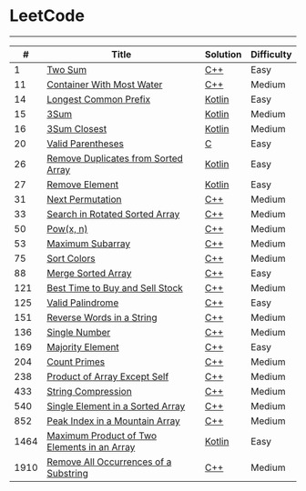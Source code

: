 # LeetCode

---

| #    | Title                                                                                                                     | Solution                                                                                  | Difficulty |
| ---- | ------------------------------------------------------------------------------------------------------------------------- | ----------------------------------------------------------------------------------------- | ---------- |
| 1    | [Two Sum](https://leetcode.com/problems/two-sum/)                                                                         | [C++](./0001.%20Two%20Sum/solution2.cpp)                                                  | Easy       |
| 11   | [Container With Most Water](https://leetcode.com/problems/container-with-most-water/)                                     | [C++](./0011.%20Container%20With%20Most%20Water/solution.cpp)                             | Medium     |
| 14   | [Longest Common Prefix](https://leetcode.com/problems/longest-common-prefix)                                              | [Kotlin](./0014.%20Longest%20Common%20Prefix/solution.kt)                                 | Easy       |
| 15   | [3Sum](https://leetcode.com/problems/3sum)                                                                                | [Kotlin](./0015.%203Sum/solution.kt)                                                      | Medium     |
| 16   | [3Sum Closest](https://leetcode.com/problems/3sum-closest)                                                                | [Kotlin](./0016.%203Sum%20Closest/solution.kt)                                            | Medium     |
| 20   | [Valid Parentheses](https://leetcode.com/problems/valid-parentheses)                                                      | [C](./0020.%20Valid%20Parentheses/solution.c)                                             | Easy       |
| 26   | [Remove Duplicates from Sorted Array](https://leetcode.com/problems/remove-duplicates-from-sorted-array)                  | [Kotlin](./0026.%20Remove%20Duplicates%20from%20Sorted%20Array/solution.kt)               | Easy       |
| 27   | [Remove Element](https://leetcode.com/problems/remove-element)                                                            | [Kotlin](./0027.%20Remove%20Element/solution.kt)                                          | Easy       |
| 31   | [Next Permutation](https://leetcode.com/problems/next-permutation/)                                                       | [C++](./0031.%20Next%20Permutation/solution.cpp)                                          | Medium     |
| 33   | [Search in Rotated Sorted Array](https://leetcode.com/problems/search-in-rotated-sorted-array/)                           | [C++](./0033.%20Search%20in%20Rotated%20Sorted%20Array/solution.cpp)                      | Medium     |
| 50   | [Pow(x, n)](https://leetcode.com/problems/powx-n/)                                                                        | [C++](<./0050.%20Pow(x%2C%20n)/solution.cpp>)                                             | Medium     |
| 53   | [Maximum Subarray](https://leetcode.com/problems/maximum-subarray/)                                                       | [C++](./0053.%20Maximum%20Subarray%20Sum/solution3.cpp)                                   | Medium     |
| 75   | [Sort Colors](https://leetcode.com/problems/sort-colors/)                                                                 | [C++](./0075.%20Sort%20Colors/solution2.cpp)                                              | Medium     |
| 88   | [Merge Sorted Array](https://leetcode.com/problems/merge-sorted-array/description/)                                       | [C++](./0088.%20Merge%20Sorted%20Array/solution.cpp)                                      | Easy       |
| 121  | [Best Time to Buy and Sell Stock](https://leetcode.com/problems/best-time-to-buy-and-sell-stock/)                         | [C++](./0121.%20Best%20Time%20to%20Buy%20and%20Sell%20Stock/solution.cpp)                 | Medium     |
| 125  | [Valid Palindrome](https://leetcode.com/problems/valid-palindrome/)                                                       | [C++](./0125.%20Valid%20Palindrome/solution.cpp)                                          | Easy       |
| 151  | [Reverse Words in a String](https://leetcode.com/problems/reverse-words-in-a-string/)                                     | [C++](./0151.%20Reverse%20Words%20in%20a%20String/solution.cpp)                           | Medium     |
| 136  | [Single Number](https://leetcode.com/problems/single-number/)                                                             | [C++](./0136.%20Single%20Number/solution.cpp)                                             | Medium     |
| 169  | [Majority Element](https://leetcode.com/problems/majority-element/)                                                       | [C++](./0169.%20Majority%20Element/solution3.cpp)                                         | Easy       |
| 204  | [Count Primes](https://leetcode.com/problems/count-primes/)                                                               | [C++](./0204.%20Count%20Primes/solution.cpp)                                              | Medium     |
| 238  | [Product of Array Except Self](https://leetcode.com/problems/product-of-array-except-self/)                               | [C++](./0238.%20Product%20of%20Array%20Except%20Self/solution.cpp)                        | Medium     |
| 433  | [String Compression](https://leetcode.com/problems/string-compression/)                                                   | [C++](./0433.%20String%20Compression/solution.cpp)                                        | Medium     |
| 540  | [Single Element in a Sorted Array](https://leetcode.com/problems/single-element-in-a-sorted-array/)                       | [C++](./0540.%20Single%20Element%20in%20a%20Sorted%20Array/solution.cpp)                  | Medium     |
| 852  | [Peak Index in a Mountain Array](https://leetcode.com/problems/peak-index-in-a-mountain-array/)                           | [C++](./0852.%20Peak%20Index%20in%20a%20Mountain%20Array/solution.cpp)                    | Medium     |
| 1464 | [Maximum Product of Two Elements in an Array](https://leetcode.com/problems/maximum-product-of-two-elements-in-an-array/) | [Kotlin](./1464.%20Maximum%20Product%20of%20Two%20Elements%20in%20an%20Array/solution.kt) | Easy       |
| 1910 | [Remove All Occurrences of a Substring](https://leetcode.com/problems/remove-all-occurrences-of-a-substring/)             | [C++](./1910.%20Remove%20All%20Occurrences%20of%20a%20Substring/solution.cpp)             | Medium     |
